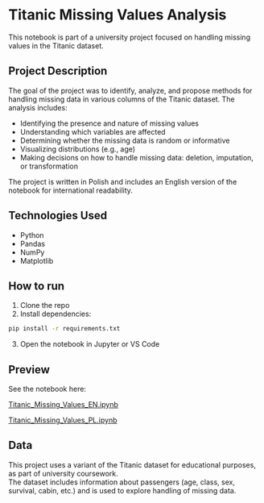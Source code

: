 # Titanic Missing Values Analysis

This notebook is part of a university project focused on handling missing values in the Titanic dataset.

## Project Description

The goal of the project was to identify, analyze, and propose methods for handling missing data in various columns of the Titanic dataset. The analysis includes:

- Identifying the presence and nature of missing values
- Understanding which variables are affected
- Determining whether the missing data is random or informative
- Visualizing distributions (e.g., age)
- Making decisions on how to handle missing data: deletion, imputation, or transformation

The project is written in Polish and includes an English version of the notebook for international readability.

## Technologies Used

- Python
- Pandas
- NumPy
- Matplotlib

## How to run

1. Clone the repo
2. Install dependencies:
```bash
pip install -r requirements.txt
```
3. Open the notebook in Jupyter or VS Code

## Preview

See the notebook here: 

[Titanic_Missing_Values_EN.ipynb](Titanic_Missing_Values_EN.ipynb)

[Titanic_Missing_Values_PL.ipynb](Titanic_Missing_Values.ipynb)


## Data

This project uses a variant of the Titanic dataset for educational purposes, as part of university coursework.  
The dataset includes information about passengers (age, class, sex, survival, cabin, etc.) and is used to explore handling of missing data.
